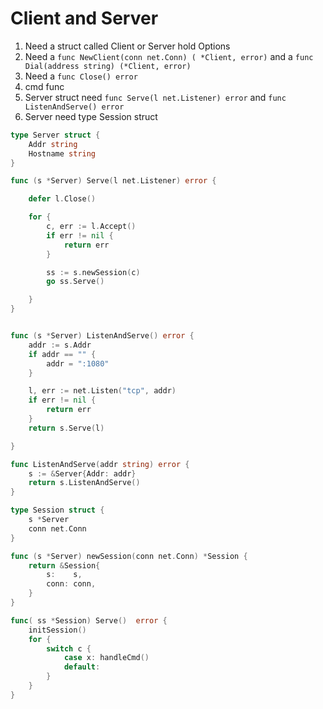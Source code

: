 # Client and Server


1. Need a struct called Client or Server hold Options
1. Need a `func NewClient(conn net.Conn) ( *Client, error)` and a `func Dial(address string) (*Client, error)`
1. Need a `func Close() error`
1. cmd func
1. Server struct need `func Serve(l net.Listener) error` and `func ListenAndServe() error`
1. Server need type Session struct


```go
type Server struct {
	Addr string
	Hostname string
}

func (s *Server) Serve(l net.Listener) error {

	defer l.Close()

	for {
		c, err := l.Accept()
		if err != nil {
			return err
		}

		ss := s.newSession(c)
		go ss.Serve()

	}
}


func (s *Server) ListenAndServe() error {
	addr := s.Addr
	if addr == "" {
		addr = ":1080"
	}

	l, err := net.Listen("tcp", addr)
	if err != nil {
		return err
	}
	return s.Serve(l)

}

func ListenAndServe(addr string) error {
	s := &Server{Addr: addr}
	return s.ListenAndServe()
}

type Session struct {
	s *Server
	conn net.Conn
}

func (s *Server) newSession(conn net.Conn) *Session {
	return &Session{
		s:    s,
		conn: conn,
	}
}

func( ss *Session) Serve()  error {
	initSession()
	for {
		switch c {
		    case x: handleCmd()
		    default:
		}
	}
}
```
